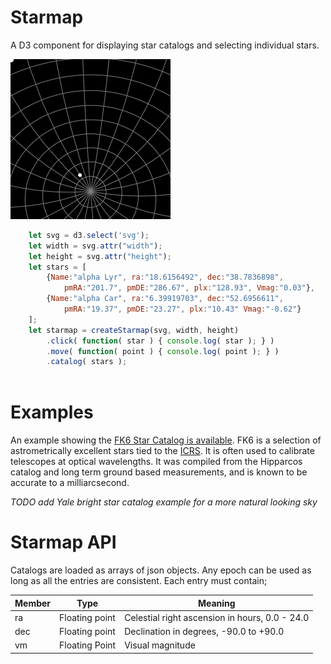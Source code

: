 # Starmap

A D3 component for displaying star catalogs and selecting individual stars.

![Starmap](stars.png)

``` Javascript
    let svg = d3.select('svg');
    let width = svg.attr("width");
    let height = svg.attr("height");
    let stars = [
        {Name:"alpha Lyr", ra:"18.6156492", dec:"38.7836898",
            pmRA:"201.7", pmDE:"286.67", plx:"128.93", Vmag:"0.03"},
        {Name:"alpha Car", ra:"6.39919703", dec:"52.6956611",
            pmRA:"19.37", pmDE:"23.27", plx:"10.43" Vmag:"-0.62"}
    ];
    let starmap = createStarmap(svg, width, height)
        .click( function( star ) { console.log( star ); } )
        .move( function( point ) { console.log( point ); } )
        .catalog( stars );
    
```

# Examples

An example showing the [FK6 Star Catalog is available](https://caseyshields.github.io/starmap/index.html). FK6 is a selection of astrometrically excellent stars tied to the [ICRS](https://en.wikipedia.org/wiki/International_Celestial_Reference_System). It is often used to calibrate telescopes at optical wavelengths. It was compiled from the Hipparcos catalog and long term ground based measurements, and is known to be accurate to a milliarcsecond.

*TODO add Yale bright star catalog example for a more natural looking sky*

# Starmap API

Catalogs are loaded as arrays of json objects.
Any epoch can be used as long as all the entries are consistent.
Each entry must contain;

Member | Type | Meaning
-|-|-
ra | Floating point | Celestial right ascension in hours, 0.0 - 24.0
dec | Floating point | Declination in degrees, -90.0 to +90.0
vm | Floating Point | Visual magnitude





